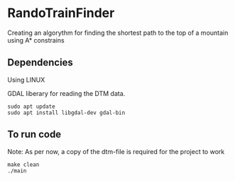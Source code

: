 # RandoTrainFinder
Creating an algorythm for finding the shortest path to the top of a mountain using A* constrains

## Dependencies
Using LINUX

GDAL liberary for reading the DTM data.
    
    sudo apt update
    sudo apt install libgdal-dev gdal-bin


## To run code
Note: As per now, a copy of the dtm-file is required for the project to work

    make clean
    ./main

